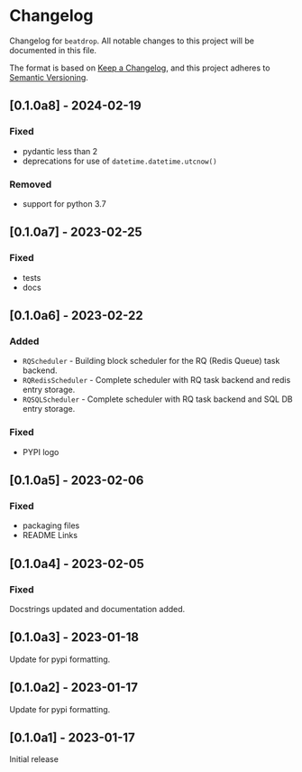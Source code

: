 # Changelog

Changelog for `beatdrop`.
All notable changes to this project will be documented in this file.

The format is based on [Keep a Changelog](https://keepachangelog.com/en/1.0.0/),
and this project adheres to [Semantic Versioning](https://semver.org/spec/v2.0.0.html).

<!-- 
## [Unreleased] - YYYY-MM-DD

### Added

### Changed

### Deprecated

### Removed

### Fixed

### Security 
-->

## [0.1.0a8] - 2024-02-19

### Fixed
- pydantic less than 2
- deprecations for use of `datetime.datetime.utcnow()`

### Removed
- support for python 3.7


## [0.1.0a7] - 2023-02-25

### Fixed
- tests 
- docs


## [0.1.0a6] - 2023-02-22

### Added

- `RQScheduler` - Building block scheduler for the RQ (Redis Queue) task backend.
- `RQRedisScheduler` - Complete scheduler with RQ task backend and redis entry storage.
- `RQSQLScheduler` - Complete scheduler with RQ task backend and SQL DB entry storage.

### Fixed

- PYPI logo

## [0.1.0a5] - 2023-02-06

### Fixed

- packaging files
- README Links


## [0.1.0a4] - 2023-02-05

### Fixed

Docstrings updated and documentation added.


## [0.1.0a3] - 2023-01-18

Update for pypi formatting.


## [0.1.0a2] - 2023-01-17

Update for pypi formatting.


## [0.1.0a1] - 2023-01-17

Initial release